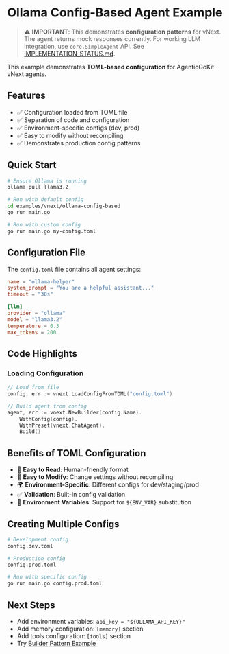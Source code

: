 # Ollama Config-Based Agent Example

> ⚠️ **IMPORTANT**: This demonstrates **configuration patterns** for vNext. The agent returns mock responses currently. For working LLM integration, use `core.SimpleAgent` API. See [IMPLEMENTATION_STATUS.md](../IMPLEMENTATION_STATUS.md).

This example demonstrates **TOML-based configuration** for AgenticGoKit vNext agents.

## Features

- ✅ Configuration loaded from TOML file
- ✅ Separation of code and configuration
- ✅ Environment-specific configs (dev, prod)
- ✅ Easy to modify without recompiling
- ✅ Demonstrates production config patterns

## Quick Start

```bash
# Ensure Ollama is running
ollama pull llama3.2

# Run with default config
cd examples/vnext/ollama-config-based
go run main.go

# Run with custom config
go run main.go my-config.toml
```

## Configuration File

The `config.toml` file contains all agent settings:

```toml
name = "ollama-helper"
system_prompt = "You are a helpful assistant..."
timeout = "30s"

[llm]
provider = "ollama"
model = "llama3.2"
temperature = 0.3
max_tokens = 200
```

## Code Highlights

### Loading Configuration

```go
// Load from file
config, err := vnext.LoadConfigFromTOML("config.toml")

// Build agent from config
agent, err := vnext.NewBuilder(config.Name).
    WithConfig(config).
    WithPreset(vnext.ChatAgent).
    Build()
```

## Benefits of TOML Configuration

- 📝 **Easy to Read**: Human-friendly format
- 🔧 **Easy to Modify**: Change settings without recompiling
- 🌍 **Environment-Specific**: Different configs for dev/staging/prod
- ✅ **Validation**: Built-in config validation
- 🔐 **Environment Variables**: Support for `${ENV_VAR}` substitution

## Creating Multiple Configs

```bash
# Development config
config.dev.toml

# Production config
config.prod.toml

# Run with specific config
go run main.go config.prod.toml
```

## Next Steps

- Add environment variables: `api_key = "${OLLAMA_API_KEY}"`
- Add memory configuration: `[memory]` section
- Add tools configuration: `[tools]` section
- Try [Builder Pattern Example](../ollama-short-answer/)
